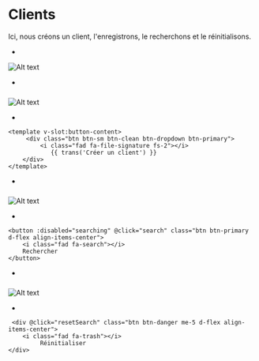 # Clients
Ici, nous créons un client, l'enregistrons, le recherchons et le réinitialisons.

*

![Alt text](/public/client.png)

*

###

![Alt text](/public/creer_client.png)

*

```template
<template v-slot:button-content>
     <div class="btn btn-sm btn-clean btn-dropdown btn-primary">
         <i class="fad fa-file-signature fs-2"></i>
            {{ trans('Créer un client') }}
    </div>
</template>

```
*
###
![Alt text](/public/recherche_contrat.png)

*

```template
<button :disabled="searching" @click="search" class="btn btn-primary d-flex align-items-center">
    <i class="fad fa-search"></i>
    Rechercher
</button>

```
*
###
![Alt text](/public/renitialiser_contrat.png)

*

```template
 <div @click="resetSearch" class="btn btn-danger me-5 d-flex align-items-center">
    <i class="fad fa-trash"></i>
         Réinitialiser
</div>

```